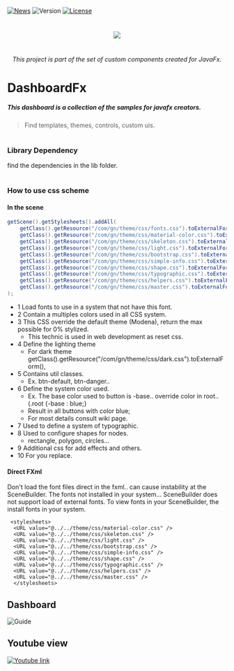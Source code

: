 
[![News](https://img.shields.io/badge/News-1-brightgreen.svg?style=for-the-badge)](http://gleidson28.blogspot.com)
![Version](https://img.shields.io/badge/Version-0.3.22-green.svg?style=for-the-badge)
[![License](https://img.shields.io/github/license/Gleidson28/GNCarousel.svg?style=for-the-badge)](https://github.com/Gleidson28/GNCarousel/blob/master/LICENSE) 


<h1></h1>

<p align="center">
  <img src="src/logo.png"  />
</p>


<h1></h1>
<h6 align="center"> This project is part of the set of custom components created for JavaFx. </h6>

<h1></h1>

<h1> DashboardFx </h1>


<h5> This dashboard is a collection of the samples for javafx creators.</h5>

> Find templates, themes, controls, custom uis.

<h1></h1>

<h3> Library Dependency</h3>
<p> find the dependencies in the lib folder.</p> 

<h1></h1>


<h3> How to use css scheme </h3>

<h4> In the scene </h4>

```java
getScene().getStylesheets().addAll(
    getClass().getResource("/com/gn/theme/css/fonts.css").toExternalForm(), // 1 
    getClass().getResource("/com/gn/theme/css/material-color.css").toExternalForm(), // 2
    getClass().getResource("/com/gn/theme/css/skeleton.css").toExternalForm(), // 3
    getClass().getResource("/com/gn/theme/css/light.css").toExternalForm(), // 4
    getClass().getResource("/com/gn/theme/css/bootstrap.css").toExternalForm(), // 5
    getClass().getResource("/com/gn/theme/css/simple-info.css").toExternalForm(), // 6
    getClass().getResource("/com/gn/theme/css/shape.css").toExternalForm(), // 7
    getClass().getResource("/com/gn/theme/css/typographic.css").toExternalForm(), // 8
    getClass().getResource("/com/gn/theme/css/helpers.css").toExternalForm(), // 9 
    getClass().getResource("/com/gn/theme/css/master.css").toExternalForm() // 10
);
```
* 1  Load fonts to use in a system that not have this font. 
* 2  Contain a multiples colors used in all CSS system.
* 3  This CSS override the default theme (Modena), return the max possible for 0% stylized.
   - This technic is used in web development as reset css.
* 4  Define the lighting theme 
   - For dark theme getClass().getResource("/com/gn/theme/css/dark.css").toExternalForm(),
* 5  Contains util classes. 
   - Ex. btn-default, btn-danger..
* 6  Define the system color used.
    - Ex. The base color used to button is -base.. override color in root.. (.root {-base : blue;}
    - Result in all buttons with color blue;
    - For most details consult wiki page.
* 7  Used to define a system of typographic.
* 8  Used to configure shapes for nodes.
   - rectangle, polygon, circles...
* 9  Additional css for add effects and others.
* 10 For you replace.

<h4> Direct FXml </h4>

<p>Don't load the font files direct in the fxml.. can cause instability at the SceneBuilder. The fonts not installed in your system... SceneBuilder does not support load of external fonts. To view fonts in your SceneBuilder, the install fonts in your system.</p>
  
```html5
 <stylesheets>
  <URL value="@../../theme/css/material-color.css" />
  <URL value="@../../theme/css/skeleton.css" />
  <URL value="@../../theme/css/light.css" />
  <URL value="@../../theme/css/bootstrap.css" />
  <URL value="@../../theme/css/simple-info.css" />
  <URL value="@../../theme/css/shape.css" />
  <URL value="@../../theme/css/typographic.css" />
  <URL value="@../../theme/css/helpers.css" />
  <URL value="@../../theme/css/master.css" />
  </stylesheets>
```
          
## Dashboard

![Guide](src/com/gn/module/media/dash.png)

    
## Youtube view   
[![Youtube link](src/com/gn/module/media/you.png)](https://youtu.be/hZsYU7UbWmU)
